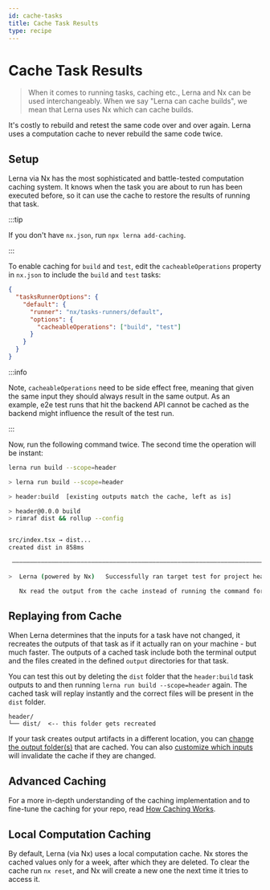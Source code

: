 ```yaml
---
id: cache-tasks
title: Cache Task Results
type: recipe
---
```


# Cache Task Results

> When it comes to running tasks, caching etc., Lerna and Nx can be used interchangeably. When we say "Lerna can cache
> builds", we mean that Lerna uses Nx which can cache builds.

It's costly to rebuild and retest the same code over and over again. Lerna uses a computation cache to never rebuild the
same code twice.

## Setup

Lerna via Nx has the most sophisticated and battle-tested computation caching system. It knows when the task you are
about to run has been executed before, so it can use the cache to restore the results of running that task.

:::tip

If you don't have `nx.json`, run `npx lerna add-caching`.

:::

To enable caching for `build` and `test`, edit the `cacheableOperations` property in `nx.json` to include the `build` and `test` tasks:

```json title="nx.json"
{
  "tasksRunnerOptions": {
    "default": {
      "runner": "nx/tasks-runners/default",
      "options": {
        "cacheableOperations": ["build", "test"]
      }
    }
  }
}
```

:::info

Note, `cacheableOperations` need to be side effect free, meaning that given the same input they should always result in
the same output. As an example, e2e test runs that hit the backend API cannot be cached as the backend might influence
the result of the test run.

:::

Now, run the following command twice. The second time the operation will be instant:

```bash
lerna run build --scope=header
```

```bash title="Terminal Output"
> lerna run build --scope=header

> header:build  [existing outputs match the cache, left as is]

> header@0.0.0 build
> rimraf dist && rollup --config


src/index.tsx → dist...
created dist in 858ms

 —————————————————————————————————————————————————————————————————————————————————————————————————————————————————————————

>  Lerna (powered by Nx)   Successfully ran target test for project header (4ms)

   Nx read the output from the cache instead of running the command for 1 out of 1 tasks.
```

## Replaying from Cache

When Lerna determines that the inputs for a task have not changed, it recreates the outputs of that task as if it actually ran on your machine - but much faster. The outputs of a cached task include both the terminal output and the files created in the defined `output` directories for that task.

You can test this out by deleting the `dist` folder that the `header:build` task outputs to and then running `lerna run build --scope=header` again. The cached task will replay instantly and the correct files will be present in the `dist` folder.

```treeview
header/
└── dist/  <-- this folder gets recreated
```

If your task creates output artifacts in a different location, you can [change the output folder(s)](https://nx.dev/reference/project-configuration#outputs) that are cached. You can also [customize which inputs](https://nx.dev/more-concepts/customizing-inputs) will invalidate the cache if they are changed.

## Advanced Caching

For a more in-depth understanding of the caching implementation and to fine-tune the caching for your repo, read [How Caching Works](../concepts/how-caching-works).

## Local Computation Caching

By default, Lerna (via Nx) uses a local computation cache. Nx stores the cached values only for a week, after which they
are deleted. To clear the cache run `nx reset`, and Nx will create a new one the next time it tries to access it.
